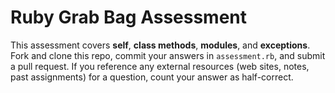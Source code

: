 # Ruby Grab Bag Assessment

This assessment covers **self**, **class methods**, **modules**, and **exceptions**. Fork and clone this repo, commit your answers in `assessment.rb`, and submit a pull request. If you reference any external resources (web sites, notes, past assignments) for a question, count your answer as half-correct.
